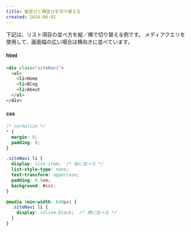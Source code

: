```yaml
---
title: 縦並びと横並びを切り替える
created: 2016-08-01
---
```


下記は、リスト項目の並べ方を縦／横で切り替える例です。
メディアクエリを使用して、画面幅の広い場合は横向きに並べています。

#### html

```html
<div class="siteNavi">
  <ul>
    <li>Home
    <li>Blog
    <li>About
  </ul>
</div>
```

#### css

```css
/* normalize */
* {
  margin: 0;
  padding: 0;
}

.siteNavi li {
  display: list-item;  /* 縦に並べる */
  list-style-type: none;
  text-transform: uppercase;
  padding: 0.5em;
  background: #ccc;
}

@media (min-width: 640px) {
  .siteNavi li {
    display: inline-block;  /* 横に並べる */
  }
}
```

